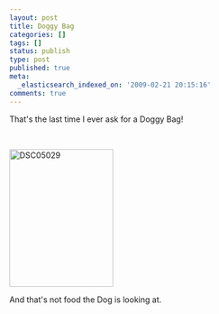 ```yaml
---
layout: post
title: Doggy Bag
categories: []
tags: []
status: publish
type: post
published: true
meta:
  _elasticsearch_indexed_on: '2009-02-21 20:15:16'
comments: true
---
```

<p>That's the last time I ever ask for a Doggy Bag! </p>  <p>&#160;</p>  <p><a href="http://hadihariri.com/blogengine/image.axd?picture=WindowsLiveWriter/DoggyBag_11CAB/DSC05029_1.jpg"><img style="border-width:0;" height="244" alt="DSC05029" src="http://hadihariri.com/blogengine/image.axd?picture=WindowsLiveWriter/DoggyBag_11CAB/DSC05029_thumb_1.jpg" width="184" border="0" /></a> </p>  <p>And that's not food the Dog is looking at. </p>
